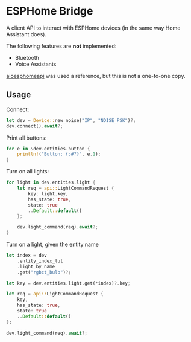 # ESPHome Bridge

A client API to interact with ESPHome devices (in the same way Home Assistant does).

The following features are **not** implemented:
 - Bluetooth
 - Voice Assistants

[aioesphomeapi](github.com/esphome/aioesphomeapi) was used a reference, but this
is not a one-to-one copy.

## Usage

Connect:
```rust
let dev = Device::new_noise("IP", "NOISE_PSK")?;
dev.connect().await?;
```

Print all buttons:
```rust
for e in &dev.entities.button {
    println!("Button: {:#?}", e.1);
}
```

Turn on all lights:
```rust
for light in dev.entities.light {
    let req = api::LightCommandRequest {
        key: light.key,
        has_state: true,
        state: true
        ..Default::default()
    };

    dev.light_command(req).await?;
}
```

Turn on a light, given the entity name
```rust
let index = dev
    .entity_index_lut
    .light_by_name
    .get("rgbct_bulb")?;

let key = dev.entities.light.get(*index)?.key;

let req = api::LightCommandRequest {
    key,
    has_state: true,
    state: true
    ..Default::default()
};

dev.light_command(req).await?;
```
